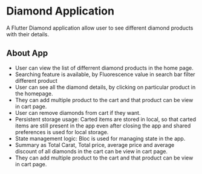 # Diamond Application

A Flutter Diamond application allow user to see different diamond products with their details.

## About App

- User can view the list of differrent diamond products in the home page.
- Searching feature is available, by Fluorescence value in search bar filter different product
- User can see all the diamond details, by clicking on particular product in the homepage. 
- They can add multiple product to the cart and that product can be view in cart page. 
- User can remove diamonds from cart if they want.
- Persistent storage usage: Carted items are stored in local, so that carted items are still present in the app even after closing the app and shared preferences is used for local storage.
- State management logic: Bloc is used for managing state in the app.
- Summary as Total Carat, Total price, average price and average discount of all diamonds in the cart can be view in cart page.
- They can add multiple product to the cart and that product can be view in cart page.